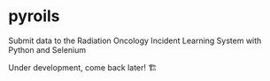 # pyroils
Submit data to the Radiation Oncology Incident Learning System with Python and Selenium

Under development, come back later! 
🏗
